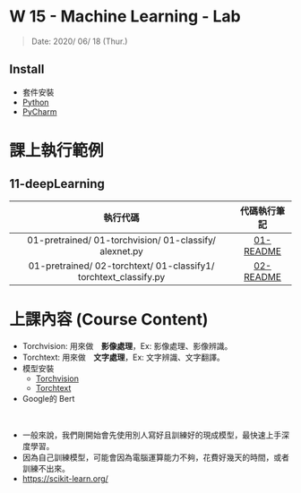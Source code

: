 # W 15 - Machine Learning - Lab

> Date: 2020/ 06/ 18 (Thur.)


## Install
* 套件安裝
* [Python](https://www.python.org/downloads/)
* [PyCharm](https://www.jetbrains.com/education/download/#section=pycharm-edu)



# 課上執行範例

## 11-deepLearning
|                  執行代碼                 |    代碼執行筆記    |
| :--------------------------------------: | :---------: | 
| 01-pretrained/ 01-torchvision/ 01-classify/ alexnet.py | [01-README](01-hello/README.md) |
| 01-pretrained/ 02-torchtext/ 01-classify1/ torchtext_classify.py | [02-README](02-control/README.md) |


# 上課內容 (Course Content)

* Torchvision: 用來做　**影像處理**，Ex: 影像處理、影像辨識。
* Torchtext: 用來做　**文字處理**，Ex: 文字辨識、文字翻譯。
* 模型安裝
  * [Torchvision](https://pytorch.org/docs/stable/torchvision/index.html?fbclid=IwAR2SMqYLV2cmtnF4EOyPySaem7v9jAGZZnSRAN0nZLYITVVqugIsPpmVQ0Y)
  * [Torchtext](https://pytorch.org/text/?fbclid=IwAR3CkoShdQYN94c3OKo1dLu_69gXx8EShWYjJQdy4DmWiUhd5zYUOgH0L_k)
* Google的 Bert
<br>

* 一般來說，我們剛開始會先使用別人寫好且訓練好的現成模型，最快速上手深度學習。 
* 因為自己訓練模型，可能會因為電腦運算能力不夠，花費好幾天的時間，或者訓練不出來。
* https://scikit-learn.org/
